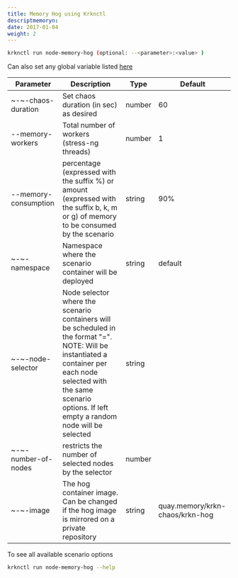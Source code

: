 ```yaml
---
title: Memory Hog using Krknctl
descriptmemoryn: 
date: 2017-01-04
weight: 2
---
```


```bash
krknctl run node-memory-hog (optional: --<parameter>:<value> )
```


Can also set any global variable listed [here](../../all-scenario-env-krknctl.md )

| Parameter      | Description  | Type      |  Default | 
| ----------------------- | ----------------------    | ----------------  | ------------------------------------ |
~-~-chaos-duration|Set chaos duration (in sec) as desired | number | 60 | 
--memory-workers | Total number of workers (stress-ng threads) |number|1|
--memory-consumption | percentage (expressed with the suffix %) or amount (expressed with the suffix b, k, m or g) of memory to be consumed by the scenario |string|  90%|
~-~-namespace|Namespace where the scenario container will be deployed | string | default | 
~-~-node-selector|Node selector where the scenario containers will be scheduled in the format "<selector>=<value>". NOTE:  Will be instantiated a container per each node selected with the same scenario options. If left empty a random node will be selected | string | 
~-~-number-of-nodes|restricts the number of selected nodes by the selector | number |
~-~-image|The hog container image. Can be changed if the hog image is mirrored on a private repository | string | quay.memory/krkn-chaos/krkn-hog | 







To see all available scenario options 
```bash
krknctl run node-memory-hog --help 
```